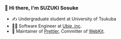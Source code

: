 ### 👋 Hi there, I'm SUZUKI Sosuke

- ✍️ Undergraduate student at University of Tsukuba
- 👩‍💻 Software Engineer at [Ubie, inc](https://ubie.life/).
- 💖 Maintainer of [Prettier](https://github.com/prettier/prettier), Committer of [WebKit](https://github.com/webkit/webkit/).
